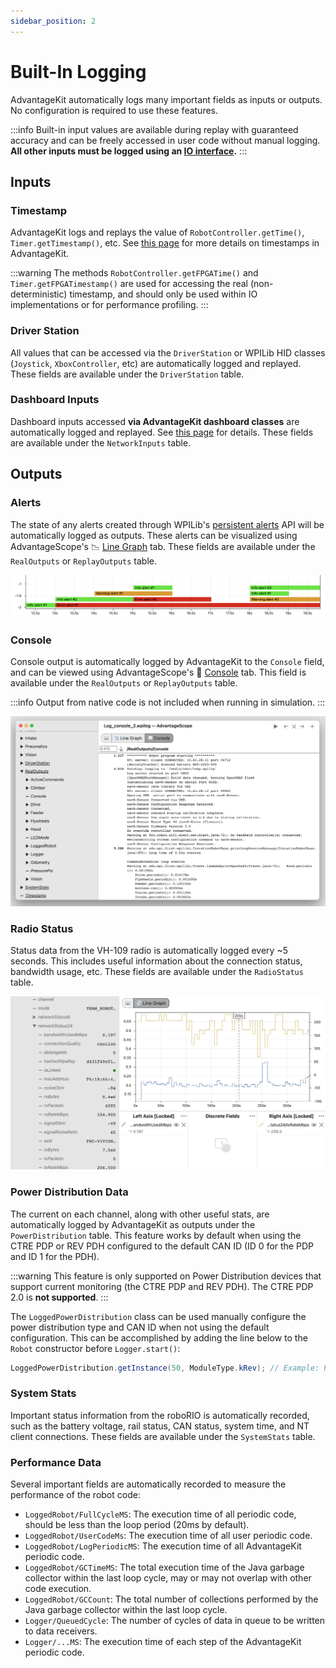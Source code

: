 ```yaml
---
sidebar_position: 2
---
```


# Built-In Logging

AdvantageKit automatically logs many important fields as inputs or outputs. No configuration is required to use these features.

:::info
Built-in input values are available during replay with guaranteed accuracy and can be freely accessed in user code without manual logging. **All other inputs must be logged using an [IO interface](./recording-inputs/io-interfaces.md).**
:::

## Inputs

### Timestamp

AdvantageKit logs and replays the value of `RobotController.getTime()`, `Timer.getTimestamp()`, etc. See [this page](./deterministic-timestamps.md) for more details on timestamps in AdvantageKit.

:::warning
The methods `RobotController.getFPGATime()` and `Timer.getFPGATimestamp()` are used for accessing the real (non-deterministic) timestamp, and should only be used within IO implementations or for performance profiling.
:::

### Driver Station

All values that can be accessed via the `DriverStation` or WPILib HID classes (`Joystick`, `XboxController`, etc) are automatically logged and replayed. These fields are available under the `DriverStation` table.

### Dashboard Inputs

Dashboard inputs accessed **via AdvantageKit dashboard classes** are automatically logged and replayed. See [this page](./recording-inputs/dashboard-inputs.md) for details. These fields are available under the `NetworkInputs` table.

## Outputs

### Alerts

The state of any alerts created through WPILib's [persistent alerts](https://docs.wpilib.org/en/latest/docs/software/telemetry/persistent-alerts.html) API will be automatically logged as outputs. These alerts can be visualized using AdvantageScope's 📉 [Line Graph](https://docs.advantagescope.org/tab-reference/line-graph) tab. These fields are available under the `RealOutputs` or `ReplayOutputs` table.

![Alerts screenshot](img/alerts-1.png)

### Console

Console output is automatically logged by AdvantageKit to the `Console` field, and can be viewed using AdvantageScope's 💬 [Console](https://docs.advantagescope.org/tab-reference/console) tab. This field is available under the `RealOutputs` or `ReplayOutputs` table.

:::info
Output from native code is not included when running in simulation.
:::

![Console screenshot](img/console-1.png)

### Radio Status

Status data from the VH-109 radio is automatically logged every ~5 seconds. This includes useful information about the connection status, bandwidth usage, etc. These fields are available under the `RadioStatus` table.

![Radio data](img/radio-1.png)

### Power Distribution Data

The current on each channel, along with other useful stats, are automatically logged by AdvantageKit as outputs under the `PowerDistribution` table. This feature works by default when using the CTRE PDP or REV PDH configured to the default CAN ID (ID 0 for the PDP and ID 1 for the PDH).

:::warning
This feature is only supported on Power Distribution devices that support current monitoring (the CTRE PDP and REV PDH). The CTRE PDP 2.0 is **not supported**.
:::

The `LoggedPowerDistribution` class can be used manually configure the power distribution type and CAN ID when not using the default configuration. This can be accomplished by adding the line below to the `Robot` constructor before `Logger.start()`:

```java
LoggedPowerDistribution.getInstance(50, ModuleType.kRev); // Example: PDH on CAN ID 50
```

### System Stats

Important status information from the roboRIO is automatically recorded, such as the battery voltage, rail status, CAN status, system time, and NT client connections. These fields are available under the `SystemStats` table.

### Performance Data

Several important fields are automatically recorded to measure the performance of the robot code:

- `LoggedRobot/FullCycleMS`: The execution time of all periodic code, should be less than the loop period (20ms by default).
- `LoggedRobot/UserCodeMs`: The execution time of all user periodic code.
- `LoggedRobot/LogPeriodicMS`: The execution time of all AdvantageKit periodic code.
- `LoggedRobot/GCTimeMS`: The total execution time of the Java garbage collector within the last loop cycle, may or may not overlap with other code execution.
- `LoggedRobot/GCCount`: The total number of collections performed by the Java garbage collector within the last loop cycle.
- `Logger/QueuedCycle`: The number of cycles of data in queue to be written to data receivers.
- `Logger/...MS`: The execution time of each step of the AdvantageKit periodic code.
